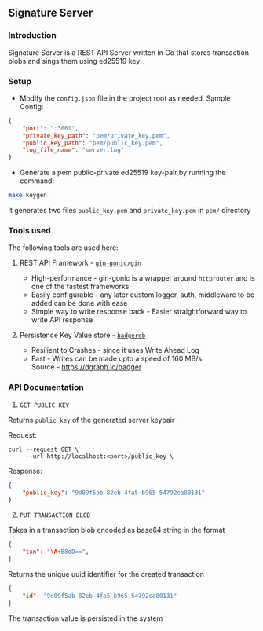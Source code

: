 ## Signature Server

### Introduction
Signature Server is a REST API Server written in Go that stores transaction blobs and sings them using ed25519 key

### Setup

* Modify the `config.json` file in the project root as needed. Sample Config:
```json
{
    "port": ":3001",
    "private_key_path": "pem/private_key.pem",
    "public_key_path": "pem/public_key.pem",
    "log_file_name": "server.log"
}
```

* Generate a pem public-private ed25519 key-pair by running the command:
```sh
make keygen
```

It generates two files `public_key.pem` and `private_key.pem` in `pem/` directory

### Tools used
The following tools are used here:
1. REST API Framework - [`gin-gonic/gin`](https://github.com/gin-gonic/gin)
   * High-performance - gin-gonic is a wrapper around `httprouter` and is one of the fastest frameworks
   * Easily configurable - any later custom logger, auth, middleware to be added can be done with ease
   * Simple way to write response back - Easier straightforward way to write API response
  
2. Persistence Key Value store - [`badgerdb`](https://github.com/dgraph-io/badger)
   * Resilient to Crashes - since it uses Write Ahead Log
   * Fast - Writes can be made upto a speed of 160 MB/s \
    Source - https://dgraph.io/badger


### API Documentation

1. `GET PUBLIC KEY`

Returns `public_key` of the generated server keypair

Request:
```shell
curl --request GET \
     --url http://localhost:<port>/public_key \
```

Response:
```json
{
    "public_key": "9d09f5ab-82eb-4fa5-b965-54792ea80131"
}
```

2. `PUT TRANSACTION BLOB`

Takes in a transaction blob encoded as base64 string in the format 
```json
{
    "txn": "\A+B8oD==",
}
```

Returns the unique uuid identifier for the created transaction
```json
{
    "id": "9d09f5ab-82eb-4fa5-b965-54792ea80131"
}
```

The transaction value is persisted in the system



